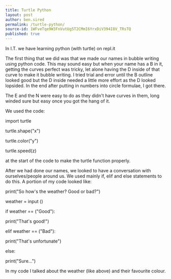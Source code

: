 ```yaml
---
title: Turtle Python
layout: post
author: ben.sired
permalink: /turtle-python/
source-id: 1WFveTqe9W3FnVutUg5T2CMmI6YrxDiV394I8V_TRsTQ
published: true
---
```

In I.T. we have learning python (with turtle) on repl.it

The first thing that we did was that we made our names in bubble writing using python code. This may sound easy but when your name has a B in it, getting the curves perfect was tricky, let alone having the D inside of that curve to make it bubble writing. I tried trial and error until the B outline looked good but the D inside needed a little more effort as the D looked lopsided. In the end after putting in numbers into circle formulae, I got there.

The E and the N were easy to do as they didn't have curves in them, long winded sure but easy once you got the hang of it. 

We used the code:

import turtle

turtle.shape("x")

turtle.color("y")

turtle.speed(z)

at the start of the code to make the turtle function properly.

After we had done our names, we looked to have a conversation with ourselves/people around us. We used mainly if, elif and else statements to do this. A portion of my code looked like:

print("So how's the weather? Good or bad?")

weather = input ()

if weather == ("Good"):

  print("That's good!")

elif weather == ("Bad"):

  print("That's unfortunate")

else:

  print("Sure...")

In my code I talked about the weather (like above) and their favourite colour.

